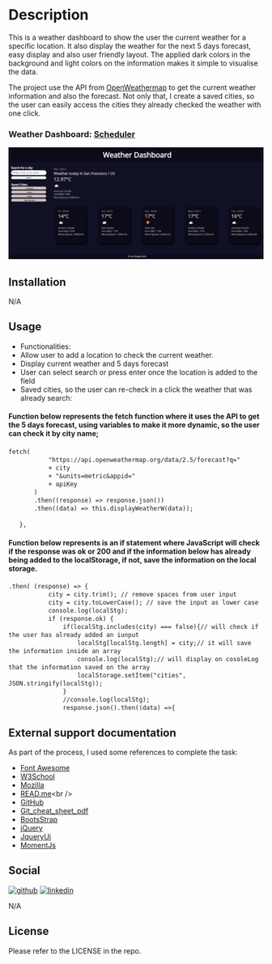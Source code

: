 # Description

This is a weather dashboard to show the user the current weather for a specific location. It also display the weather for the next 5 days forecast, easy display and also user friendly layout. The applied dark colors in the background and light colors on the information makes it simple to visualise the data.

The project use the API from [OpenWeathermap](https://api.openweathermap.org) to get the current weather information and also the forecast. Not only that, I create a saved cities, so the user can easily access the cities they already checked the weather with one click.

### Weather Dashboard: [Scheduler](https://luizborges146.github.io/weather-forecast/)

![alt weatherHomePage](assets/images/weather_page.png)

## Installation

N/A

## Usage

* Functionalities:
 * Allow user to add a location to check the current weather.
 * Display current weather and 5 days forecast
 * User can select search or press enter once the location is added to the field
 * Saved cities, so the user can re-check in a click the weather that was already search:



 
#### Function below represents the fetch function where it uses the API to get the 5 days forecast, using variables to make it more dynamic, so the user can check it by city name;
 ```
fetch(
            "https://api.openweathermap.org/data/2.5/forecast?q="
            + city 
            + "&units=metric&appid=" 
            + apiKey
        )
        .then((response) => response.json())
        .then((data) => this.displayWeatherW(data));

    },
 ```

#### Function below represents is an if statement where JavaScript will check if the response was ok or 200 and if the information below has already being added to the localStorage, if not, save the information on the local storage.
 ```
.then( (response) => {
            city = city.trim(); // remove spaces from user input
            city = city.toLowerCase(); // save the input as lower case 
            console.log(localStg);
            if (response.ok) {
                if(localStg.includes(city) === false){// will check if the user has already added an iunput
                    localStg[localStg.length] = city;// it will save the information inside an array
                    console.log(localStg);// will display on cosoleLog that the information saved on the array
                    localStorage.setItem("cities", JSON.stringify(localStg));
                }
                //console.log(localStg);
                response.json().then((data) =>{
 ```



## External support documentation

As part of the process, I used some references to complete the task:

- [Font Awesome](https://fontawesome.com/)<br />
- [W3School](https://www.w3schools.com/)<br />
- [Mozilla](https://developer.mozilla.org)<br />
- [READ.me](https://docs.readme.com/docs/linking-to-pages")<br />
- [GitHub](https://pages.github.com/)<br />
- [Git_cheat_sheet_pdf](https://education.github.com/git-cheat-sheet-education.pdf)<br />
- [BootsStrap](https://getbootstrap.com/docs/4.5/)<br />
- [jQuery](https://jquery.com/)<br />
- [JqueryUi](https://jqueryui.com/)<br />
- [MomentJs](https://momentjs.com/docs/#/displaying/format/)<br />

## Social

[<img src='https://cdn.jsdelivr.net/npm/simple-icons@3.0.1/icons/github.svg' alt='github' height='40'>](https://github.com/luizborges146) [<img src='https://cdn.jsdelivr.net/npm/simple-icons@3.0.1/icons/linkedin.svg' alt='linkedin' height='40'>](https://www.linkedin.com/in/https://www.linkedin.com/in/luiz-borges-2377b7142//)

N/A

## License

Please refer to the LICENSE in the repo.
